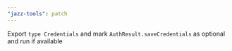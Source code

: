 ```yaml
---
"jazz-tools": patch
---
```


Export `type Credentials` and mark `AuthResult.saveCredentials` as optional and run if available

